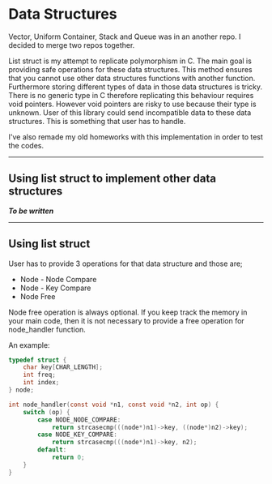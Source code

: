 # Data Structures

Vector, Uniform Container, Stack and Queue was in an another repo. I decided to merge
two repos together.

List struct is my attempt to replicate polymorphism in C. The main goal is providing safe
operations for these data structures. This method ensures that you cannot use other data 
structures functions with another function. Furthermore storing different types of data in 
those data structures is tricky. There is no generic type in C therefore replicating this
behaviour requires void pointers. However void pointers are risky to use because their type
is unknown. User of this library could send incompatible data to these data structures. 
This is something that user has to handle.

I've also remade my old homeworks with this implementation in order to test the codes.

---
## Using list struct to implement other data structures

***To be written***

---
## Using list struct

User has to provide 3 operations for that data structure and those are;
* Node - Node Compare
* Node - Key Compare
* Node Free

Node free operation is always optional. If you keep track the memory in your main code, then
it is not necessary to provide a free operation for node_handler function.

An example:

```c
typedef struct {
    char key[CHAR_LENGTH];
    int freq;
    int index;
} node;

int node_handler(const void *n1, const void *n2, int op) {
    switch (op) {
        case NODE_NODE_COMPARE:
            return strcasecmp(((node*)n1)->key, ((node*)n2)->key);
        case NODE_KEY_COMPARE:
            return strcasecmp(((node*)n1)->key, n2);
        default:
            return 0;
    }
}
```